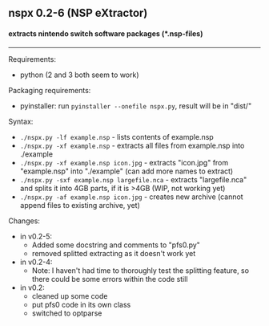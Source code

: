## nspx 0.2-6 (NSP eXtractor) ##

#### extracts nintendo switch software packages (*.nsp-files) ####

<hr/>

Requirements:
- python (2 and 3 both seem to work)

Packaging requirements:
- pyinstaller:		run `pyinstaller --onefile nspx.py`, result will be in "dist/"

Syntax:
- `./nspx.py -lf example.nsp` -	lists contents of example.nsp
- `./nspx.py -xf example.nsp` -	extracts all files from example.nsp into ./example
- `./nspx.py -xf example.nsp icon.jpg` - extracts "icon.jpg" from "example.nsp" into "./example" (can add more names to extract)
- `./nspx.py -sxf example.nsp largefile.nca` - extracts  "largefile.nca" and splits it into 4GB parts, if it is >4GB (WIP, not working yet)
- `./nspx.py -af example.nsp icon.jpg` - creates new archive (cannot append files to existing archive, yet)

Changes:
- in v0.2-5:
  - Added some docstring and comments to "pfs0.py"
  - removed splitted extracting as it doesn't work yet
- in v0.2-4:
	- Note: I haven't had time to thoroughly test the splitting feature, so there could be some errors within the code still
- in v0.2:
	- cleaned up some code
	- put pfs0 code in its own class
	- switched to optparse
